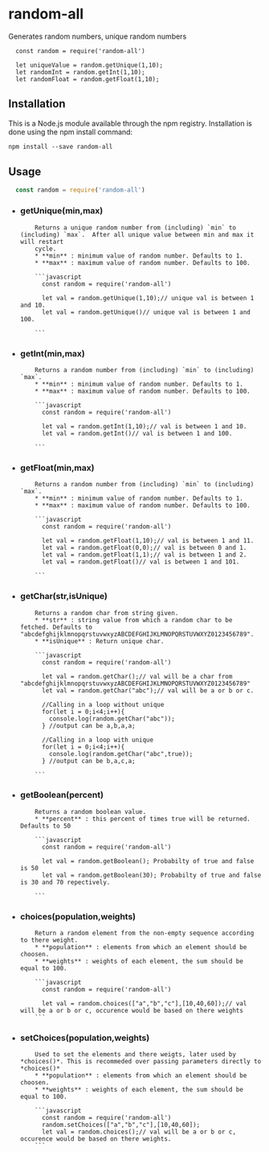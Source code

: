 # random-all
Generates random numbers, unique random numbers
```mardown
  const random = require('random-all')
  
  let uniqueValue = random.getUnique(1,10);
  let randomInt = random.getInt(1,10);
  let randomFloat = random.getFloat(1,10);
```

## Installation
This is a Node.js module available through the npm registry.
Installation is done using the npm install command:
```markdown
npm install --save random-all
```

## Usage
```javascript
  const random = require('random-all')
```

- ### getUnique(min,max)
          Returns a unique random number from (including) `min` to (including) `max`.  After all unique value between min and max it will restart
          cycle.
          * **min** : minimum value of random number. Defaults to 1.
          * **max** : maximum value of random number. Defaults to 100.
          
          ```javascript
            const random = require('random-all')

            let val = random.getUnique(1,10);// unique val is between 1 and 10.
            let val = random.getUnique()// unique val is between 1 and 100.

          ```

- ### getInt(min,max)
          Returns a random number from (including) `min` to (including) `max`.
          * **min** : minimum value of random number. Defaults to 1.
          * **max** : maximum value of random number. Defaults to 100.
          
          ```javascript
            const random = require('random-all')

            let val = random.getInt(1,10);// val is between 1 and 10.
            let val = random.getInt()// val is between 1 and 100.

          ```

- ### getFloat(min,max)
          Returns a random number from (including) `min` to (including) `max`.
          * **min** : minimum value of random number. Defaults to 1.
          * **max** : maximum value of random number. Defaults to 100.
  
          ```javascript
            const random = require('random-all')

            let val = random.getFloat(1,10);// val is between 1 and 11.
            let val = random.getFloat(0,0);// val is between 0 and 1.
            let val = random.getFloat(1,1);// val is between 1 and 2.
            let val = random.getFloat()// val is between 1 and 101.

          ```

- ### getChar(str,isUnique)
          Returns a random char from string given.
          * **str** : string value from which a random char to be fetched. Defaults to "abcdefghijklmnopqrstuvwxyzABCDEFGHIJKLMNOPQRSTUVWXYZ0123456789".
          * **isUnique** : Return unique char. 
  
          ```javascript
            const random = require('random-all')

            let val = random.getChar();// val will be a char from "abcdefghijklmnopqrstuvwxyzABCDEFGHIJKLMNOPQRSTUVWXYZ0123456789"
            let val = random.getChar("abc");// val will be a or b or c.

            //Calling in a loop without unique
            for(let i = 0;i<4;i++){
              console.log(random.getChar("abc"));
            } //output can be a,b,a,a;

            //Calling in a loop with unique
            for(let i = 0;i<4;i++){
              console.log(random.getChar("abc",true));
            } //output can be b,a,c,a;

          ```

- ### getBoolean(percent)
          Returns a random boolean value.
          * **percent** : this percent of times true will be returned. Defaults to 50
  
          ```javascript
            const random = require('random-all')

            let val = random.getBoolean(); Probabilty of true and false is 50
            let val = random.getBoolean(30); Probabilty of true and false is 30 and 70 repectively.

          ```

- ### choices(population,weights)
          Return a random element from the non-empty sequence according to there weight. 
          * **population** : elements from which an element should be choosen.
          * **weights** : weights of each element, the sum should be equal to 100.
          
          ```javascript
            const random = require('random-all')

            let val = random.choices(["a","b","c"],[10,40,60]);// val will be a or b or c, occurence would be based on there weights
          ```
- ### setChoices(population,weights)
          Used to set the elements and there weigts, later used by *choices()*. This is recommeded over passing parameters directly to *choices()*
          * **population** : elements from which an element should be choosen.
          * **weights** : weights of each element, the sum should be equal to 100.
  
          ```javascript
            const random = require('random-all')
            random.setChoices(["a","b","c"],[10,40,60]);
            let val = random.choices();// val will be a or b or c, occurence would be based on there weights.
          ```